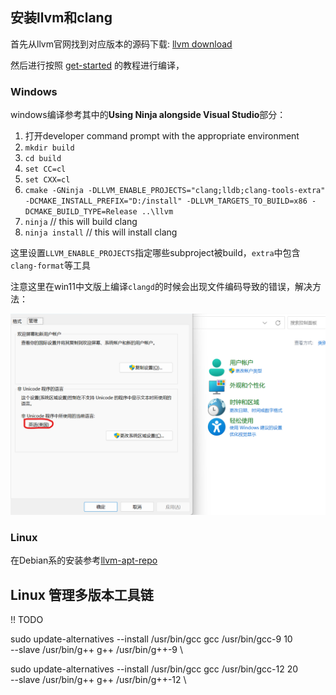## 安装llvm和clang
首先从llvm官网找到对应版本的源码下载:
[llvm download](https://releases.llvm.org/)

然后进行按照
[get-started](https://clang.llvm.org/get_started.html)
的教程进行编译，
### Windows
windows编译参考其中的**Using Ninja alongside Visual Studio**部分：

1. 打开developer command prompt with the appropriate environment
2. `mkdir build`
3. `cd build`
4. `set CC=cl`
5. `set CXX=cl`
6. `cmake -GNinja -DLLVM_ENABLE_PROJECTS="clang;lldb;clang-tools-extra" -DCMAKE_INSTALL_PREFIX="D:/install" -DLLVM_TARGETS_TO_BUILD=x86 -DCMAKE_BUILD_TYPE=Release ..\llvm`
7. `ninja` // this will build clang
8. `ninja install` // this will install clang

这里设置`LLVM_ENABLE_PROJECTS`指定哪些subproject被build，`extra`中包含`clang-format`等工具

注意这里在win11中文版上编译`clangd`的时候会出现文件编码导致的错误，解决方法：

<img src="conifg.assets/image-20221123030643677.png" alt="image-20221123030643677" style="zoom:67%;" />

### Linux
在Debian系的安装参考[llvm-apt-repo](https://apt.llvm.org/)

## Linux 管理多版本工具链
!! TODO

sudo update-alternatives --install /usr/bin/gcc gcc /usr/bin/gcc-9 10 \
    --slave /usr/bin/g++ g++ /usr/bin/g++-9 \

sudo update-alternatives --install /usr/bin/gcc gcc /usr/bin/gcc-12 20 \
    --slave /usr/bin/g++ g++ /usr/bin/g++-12 \
